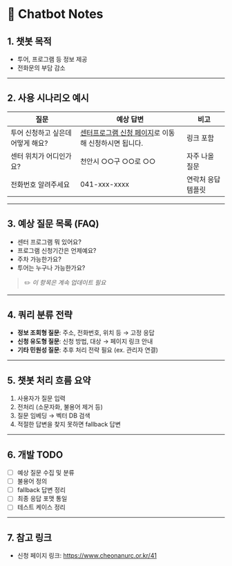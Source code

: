 # 🤖 Chatbot Notes

## 1. 챗봇 목적
- 투어, 프로그램 등 정보 제공
- 전화문의 부담 감소

---

## 2. 사용 시나리오 예시
| 질문 | 예상 답변 | 비고 |
|------|-----------|------|
| 투어 신청하고 싶은데 어떻게 해요? | [센터프로그램 신청 페이지](https://...)로 이동해 신청하시면 됩니다. | 링크 포함 |
| 센터 위치가 어디인가요? | 천안시 ○○구 ○○로 ○○ | 자주 나올 질문 |
| 전화번호 알려주세요 | 041-xxx-xxxx | 연락처 응답 템플릿 |

---

## 3. 예상 질문 목록 (FAQ)
- 센터 프로그램 뭐 있어요?
- 프로그램 신청기간은 언제예요?
- 주차 가능한가요?
- 투어는 누구나 가능한가요?

> ✏️ *이 항목은 계속 업데이트 필요*

---

## 4. 쿼리 분류 전략
- **정보 조회형 질문**: 주소, 전화번호, 위치 등 → 고정 응답
- **신청 유도형 질문**: 신청 방법, 대상 → 페이지 링크 안내
- **기타 민원성 질문**: 추후 처리 전략 필요 (ex. 관리자 연결)

---

## 5. 챗봇 처리 흐름 요약
1. 사용자가 질문 입력
2. 전처리 (소문자화, 불용어 제거 등)
3. 질문 임베딩 → 벡터 DB 검색
4. 적절한 답변을 찾지 못하면 fallback 답변

---

## 6. 개발 TODO
- [ ] 예상 질문 수집 및 분류
- [ ] 불용어 정의
- [ ] fallback 답변 정리
- [ ] 최종 응답 포맷 통일
- [ ] 테스트 케이스 정리

---

## 7. 참고 링크
- 신청 페이지 링크: https://www.cheonanurc.or.kr/41